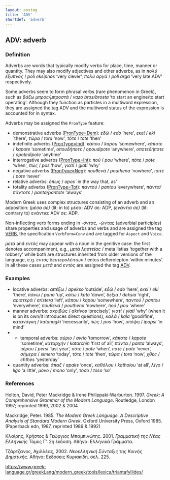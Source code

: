 ```yaml
---
layout: postag
title: 'ADV'
shortdef: 'adverb'
---
```


## ΑDV: adverb

### Definition

Adverbs are words that typically modify verbs for place, time, manner or quantity. They may also modify adjectives and other adverbs, as in *πολύ έξυπνος* / *poli eksipnos* ‘very clever', *πολύ αργά* / *poli arga* ‘very late.ADV' respectively.

Some adverbs seem to form phrasal verbs (rare phenomenon in Greek),  such as *βάζω μπρος/μπροστά* / *vazo bros/brosta* ‘to start an engine/to start operating'. Although they function as particles in a multiword expression, they are assigned the tag ADV and the multiword status of the expression is accounted for in syntax.

Adverbs may be assigned the <code>PronType</code> feature:
- demonstrative adverbs ([PronType=Dem]()): *εδώ* / *edo* ‘here', *εκεί* / *eki* `there', *τώρα* / *tora* ‘now', *τότε* / *tote* ‘then'
- indefinite adverbs ([PronType=Ind]()): *κάπου* / *kapou* ‘somewhere', *κάποτε* / *kapote* ‘sometime', *οπουδήποτε* / *opoudipote* ‘anywhere', *οποτεδήποτε* / *opotedipote* ‘anytime'
- interrogative adverbs ([PronType=Int]()): *πού* / *pou* ‘where', *πότε* / *pote* ‘when', *πώς* / *pos* ‘how', *γιατί* / *giati* ‘why'
- negative adverbs ([PronType=Neg]()): *πουθενά* / *pouthena* ‘nowhere', *ποτέ* / *pote* ‘never'
- relative adverbs: *όπως* / *opos* `in the way that, as'
- totality adverbs ([PronType=Tot]()): *παντού* / *pantou* ‘everywhere', *πάντα/πάντοτε* / *panta/pantote* ‘always'


Modern Greek uses complex structures consisting of an adverb and an adposition: *(μέσα σε)* (lit: in to) μέσα: ADV σε: ADP, *(ενάντια σε)* (lit: contrary to) ενάντια: ADV σε: ADP.

Non-inflecting verb forms ending in *-όντας, -ώντας* (adverbial participles) share properties and usage of adverbs and verbs and are assigned the tag [VERB](), the specification <code>VerbForm=Conv</code> and are tagged for <code>Aspect</code> and <code>Voice</code>.  

*μετά* and *εντός* may appear with a noun in the genitive case: the first denotes accompaniment, e.g.,  *μετά ληστείας* / meta listias ‘together with a robbery' while both are structures inherited from older versions of the language, e.g. *εντός δευτερολέπτων* / entos defterolepton ‘within minutes'. In all these cases *μετά* and *εντός* are assigned the tag [ADV]().

### Examples
-	locative adverbs: *απέξω* / *apekso* ‘outside’, *εδώ* / *edo*  ‘here’, *εκεί* / *eki* ‘there’, *πάνω* / *pano* ‘up’, *κάτω* / *kato* ‘down’, *δεξιά* / *deksia* ‘right’, *αριστερά* / *aristera* ‘left’, *κάπου* / *kapou* ‘somewhere’, *παντού* / *pantou* ‘everywhere’, *πουθενά* / *pouthena* ‘nowhere’, *πού* / *pou* ‘where’
-	manner adverbs: *ακριβώς* / *akrivos* ‘precisely’, *γιατί* / *yiati* ‘why’  (when it is on its own/it introduces direct questions), *καλά* / *kala* ‘good/fine’, *κατανάγκη* / *katanagki* ‘necessarily’, *πώς* / *pos* ‘how’, *υπόψη* / *ipopsi* ‘in mind’
-	-	temporal adverbs: *αύριο* / *avrio* ‘tomorrow’, *κάποτε* / *kapote* ‘sometime’, *καταρχήν* / *katarchin* ‘first of all’, *πάντα* / *panta* ‘always’, *πέρσυ* / *persi* ‘last year’, *πότε* / *pote* ‘when’, *ποτέ* / *pote* ‘never’, *σήμερα* / *simera* ‘today’, *τότε* / *tote* ‘then’, *τώρα* / *tora* ‘now’, *χθες* / *chthes* ‘yesterday’
-	quantity adverbs: *άπαξ* / *apaks* ‘once’, *καθόλου* / *katholou* ‘at all’, *λίγο* / *ligo* ‘a little’, *μόνο* / *mono* ‘only’, *τόσο* / *toso* ‘so’



### References

Holton, David, Peter Mackridge & Irene Philippaki-Warburton. 1997. *Greek: A Comprehensive Grammar of the Modern Language*. Routledge, London 1997; reprinted 1999, 2002 & 2004 

Mackridge, Peter. 1985. *The Modern Greek Language. A Descriptive Analysis of Standard Modern Greek*. Oxford University Press, Oxford 1985. (Paperback edn, 1987, reprinted 1989 & 1992) 

Κλαίρης, Χρήστος  & Γεώργιος Μπαμπινώτης. 2001. *Γραμματική της Νέας Ελληνικής* Τόμος Γ’. 2η έκδοση. Αθήνα: Ελληνικά Γράμματα. 

Τζάρτζανος, Αχιλλέας, 2002. *Νεοελληνική Σύνταξις της Κοινής Δημοτικής*. Αθήνα: Εκδόσεις Κυριακίδη. σελ. 225.

https://www.greek-language.gr/greekLang/modern_greek/tools/lexica/triantafyllides/


<!-- Interlanguage links updated So kvě 14 19:01:43 CEST 2022 -->
